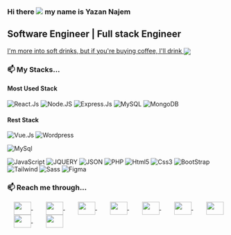 ### Hi there ![](https://user-images.githubusercontent.com/18350557/176309783-0785949b-9127-417c-8b55-ab5a4333674e.gif) my name is Yazan Najem

Software Engineer | Full stack Engineer
--------------------------
  <a href="https://buymeacoffee.com/yazannajem" target="_blank">
  I'm more into soft drinks, but if you're buying coffee, I'll drink 
    <img src="https://img.shields.io/badge/Buy_Me_A_Coffee-FFDD00?style=for-the-badge&logo=buy-me-a-coffee&logoColor=black" align="center"/>
  </a>

### 📫 My Stacks...

#### Most Used Stack
![React.Js](https://img.shields.io/badge/React.Js-%230db7ed.svg?&style=for-the-badge&logo=react&logoColor=white)
![Node.JS](https://img.shields.io/badge/Node.JS%20-%2343853D.svg?&style=for-the-badge&logo=node.js&logoColor=white)
![Express.Js](https://img.shields.io/badge/Express.Js%20-%23404d59.svg?&style=for-the-badge&logo=express&logoColor=white)
![MySQL](https://img.shields.io/badge/MySQL-00000F?style=for-the-badge&logo=mysql&logoColor=white)
![MongoDB](https://img.shields.io/badge/MongoDB-4EA94B?style=for-the-badge&logo=mongodb&logoColor=white)

#### Rest Stack
![Vue.Js](https://img.shields.io/badge/Vue.Js-%23323330.svg?&style=for-the-badge&logo=vue.js&logoColor=white)
![Wordpress](https://img.shields.io/badge/Wordpress-%2314354C.svg?&style=for-the-badge&logo=wordpress&logoColor=white)

![MySql](https://img.shields.io/badge/MySql-%23323330.svg?&style=for-the-badge&logo=mysql&logoColor=white)

![JavaScript](https://img.shields.io/badge/JavaScript-%23323330.svg?&style=for-the-badge&logo=javascript&logoColor=white)
![JQUERY](https://img.shields.io/badge/JQUERY-%23323330.svg?&style=for-the-badge&logo=jquery&logoColor=white)
![JSON](https://img.shields.io/badge/JSON-%23323330.svg?&style=for-the-badge&logo=json&logoColor=white)
![PHP](https://img.shields.io/badge/PHP-%23323330.svg?&style=for-the-badge&logo=php&logoColor=white)
![Html5](https://img.shields.io/badge/HTML%205-%23323330.svg?&style=for-the-badge&logo=html5&logoColor=white)
![Css3](https://img.shields.io/badge/CSS%203-%23323330.svg?&style=for-the-badge&logo=css3&logoColor=white)
![BootStrap](https://img.shields.io/badge/BootStrap-%23563D7C.svg?&style=for-the-badge&logo=bootstrap&logoColor=white)
![Tailwind](https://img.shields.io/badge/Tailwind_CSS-38B2AC?style=for-the-badge&logo=tailwind-css&logoColor=white)
![Sass](https://img.shields.io/badge/Sass-CC6699?style=for-the-badge&logo=sass&logoColor=white)
![Figma](https://img.shields.io/badge/Figma-F24E1E?style=for-the-badge&logo=figma&logoColor=white)

### 📫 Reach me through...
<p>
  <!-- <a href="MY WEBSITE" target="_blank" style="padding: 0 15px;">
    <img align="center" src="https://www.svgrepo.com/show/81531/website.svg" height="30" width="40" />
  </a> -->
  
  <a href="mailto:yazanbassamnajem@gmail.com" target="_blank" style="padding: 0 15px;">
    <img align="center" src="https://www.svgrepo.com/show/32285/email.svg" height="30" width="40" />
  </a>
  
  <a href="https://www.linkedin.com/in/makkahwi" target="_blank" style="padding: 0 15px;">
    <img align="center" src="https://www.svgrepo.com/show/157006/linkedin.svg" height="30" width="40" />
  </a>
  
  <a href="https://facebook.com/makkahwi" target="_blank" style="padding: 0 15px;">
    <img align="center" src="https://www.svgrepo.com/show/111203/facebook.svg" height="30" width="40" />
  </a>
  
  <a href="https://instagram.com/makkahwi" target="_blank" style="padding: 0 15px;">
    <img align="center" src="https://www.svgrepo.com/show/111199/instagram.svg" height="30" width="40" />
  </a>
  
  <a href="https://wasap.my/601128094804" target="_blank" style="padding: 0 15px;">
    <img align="center" src="https://www.svgrepo.com/show/158412/whatsapp.svg" height="30" width="40" />
  </a>
  
  <a href="https://t.me/makkahwi" target="_blank" style="padding: 0 15px;">
    <img align="center" src="https://www.svgrepo.com/show/354443/telegram.svg" height="30" width="40" />
  </a>
  
  <a href="tel:+962788424973" target="_blank" style="padding: 0 15px;">
    <img align="center" src="https://www.svgrepo.com/show/51247/phone.svg" height="30" width="40" />
  </a>
  
  <a href="https://discordapp.com/users/772634530992619530" target="_blank" style="padding: 0 15px;">
    <img align="center" src="https://www.svgrepo.com/show/343548/discord-communication-interaction-message-network.svg" height="30" width="40" />
  </a>
  
  <a href="https://slack.com/app_redirect?channel=U02TS20JT8X" target="_blank" style="padding: 0 15px;">
    <img align="center" src="https://www.svgrepo.com/show/355247/slack.svg" height="30" width="40" />
  </a>
</p>
  
<!--
**yazannajem/yazannajem** is a ✨ _special_ ✨ repository because its `README.md` (this file) appears on your GitHub profile.

Here are some ideas to get you started:

- 🔭 I’m currently working on ...
- 🌱 I’m currently learning ...
- 👯 I’m looking to collaborate on ...
- 🤔 I’m looking for help with ...
- 💬 Ask me about ...
- 📫 How to reach me: ...
- 😄 Pronouns: ...
- ⚡ Fun fact: ...
-->
